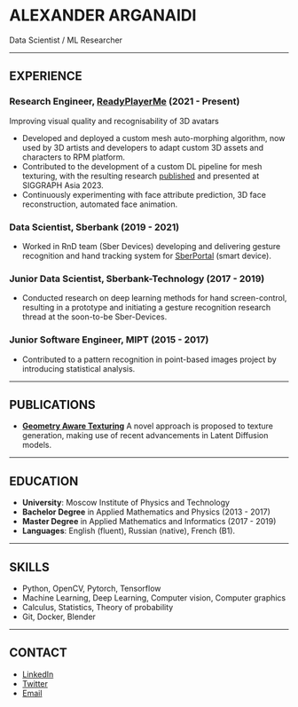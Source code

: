 # ALEXANDER ARGANAIDI
Data Scientist / ML Researcher

---

## EXPERIENCE

### **Research Engineer, [ReadyPlayerMe](https://readyplayer.me/)**  (2021 - Present)
Improving visual quality and recognisability of 3D avatars
- Developed and deployed a custom mesh auto-morphing algorithm, now used by 3D artists and developers to adapt custom 3D assets and characters to RPM platform.
- Contributed to the development of a custom DL pipeline for mesh texturing, with the resulting research [published](https://dl.acm.org/doi/10.1145/3610542.3626152) and presented at SIGGRAPH Asia 2023.
- Continuously experimenting with face attribute prediction, 3D face reconstruction, automated face animation.

### **Data Scientist, Sberbank** (2019 - 2021)
- Worked in RnD team (Sber Devices) developing and delivering gesture recognition and hand tracking system for [SberPortal](https://babich.biz/sber-devices/) (smart device).

### **Junior Data Scientist, Sberbank-Technology** (2017 - 2019)
- Conducted research on deep learning methods for hand screen-control, resulting in a prototype and initiating a gesture recognition research thread at the soon-to-be Sber-Devices.


### **Junior Software Engineer, MIPT**  (2015 - 2017)
- Contributed to a pattern recognition in point-based images project by introducing statistical analysis.

---

## PUBLICATIONS
- **[Geometry Aware Texturing](https://dl.acm.org/doi/abs/10.1145/3610542.3626152)**
    A novel approach is proposed to texture generation, making use of recent advancements in Latent Diffusion models.

---

## EDUCATION
- **University**: Moscow Institute of Physics and Technology
- **Bachelor Degree** in Applied Mathematics and Physics (2013 - 2017)
- **Master Degree** in Applied Mathematics and Informatics (2017 - 2019)
- **Languages**: English (fluent), Russian (native), French (B1).

---

## SKILLS
- Python, OpenCV, Pytorch, Tensorflow
- Machine Learning, Deep Learning, Computer vision, Computer graphics
- Calculus, Statistics, Theory of probability
- Git, Docker, Blender

---

## CONTACT
- [LinkedIn](https://www.linkedin.com/in/alexander-arganaidi/)
- [Twitter](https://twitter.com/arganbanan)
- [Email](mailto:einstalek@gmail.com)
